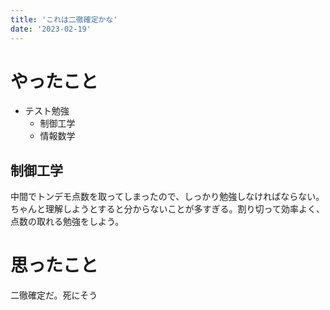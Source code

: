 ```yaml
---
title: 'これは二徹確定かな'
date: '2023-02-19'
---
```


# やったこと

- テスト勉強
	- 制御工学
	- 情報数学

## 制御工学


中間でトンデモ点数を取ってしまったので、しっかり勉強しなければならない。ちゃんと理解しようとすると分からないことが多すぎる。割り切って効率よく、点数の取れる勉強をしよう。


# 思ったこと


二徹確定だ。死にそう

